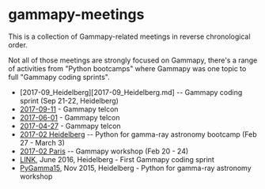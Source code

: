 # gammapy-meetings

This is a collection of Gammapy-related meetings in reverse chronological order.

Not all of those meetings are strongly focused on Gammapy, there's a range of
activities from "Python bootcamps" where Gammapy was one topic to full "Gammapy
coding sprints".

* [2017-09_Heidelberg][2017-09_Heidelberg.md] -- Gammapy coding sprint (Sep 21-22, Heidelberg)
* [2017-09-11](2017-09-11/README.md) - Gammapy telcon
* [2017-06-01](2017-06-01/README.md) - Gammapy telcon
* [2017-04-27](2017-04-27/README.md) - Gammapy telcon
* [2017-02 Heidelberg](2017-02_Heidelberg.md) -- Python for gamma-ray astronomy bootcamp (Feb 27 - March 3)
* [2017-02 Paris](2017-02_Paris.md) -- Gammapy workshop (Feb 20 - 24)
* [LINK](https://github.com/gammapy/gammapy/wiki/Gammapy-coding-sprint-1), June 2016, Heidelberg - First Gammapy coding sprint
* [PyGamma15](http://gammapy.github.io/PyGamma15/), Nov 2015, Heidelberg - Python for gamma-ray astronomy workshop
